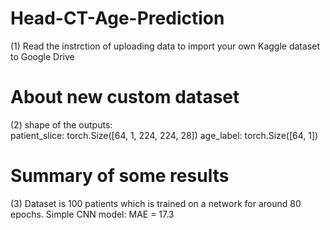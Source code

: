 # Head-CT-Age-Prediction
(1) Read the instrction of uploading data to import your own Kaggle dataset to Google Drive

# About new custom dataset
(2) shape of the outputs:  
patient_slice: torch.Size([64, 1, 224, 224, 28])
age_label: torch.Size([64, 1])

# Summary of some results
(3) Dataset is 100 patients which is trained on a network for around 80 epochs.
Simple CNN model: MAE = 17.3
